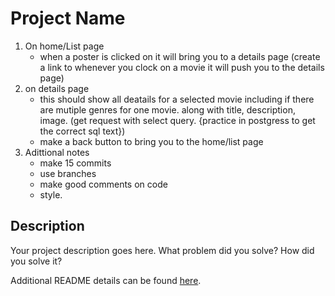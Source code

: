 # Project Name

1. On home/List page
    - when a poster is clicked on it will bring you to a details page (create a link to whenever you clock on a movie it will push you to the details page)
2. on details page
    - this should show all deatails for a selected movie including if there are mutiple genres for one movie. along with title, description, image. (get request with select query. {practice in postgress to get the correct sql text})
    - make a back button to bring you to the home/list page
3. Adittional notes
    - make 15 commits
    - use branches
    - make good comments on code
    - style. 

## Description

Your project description goes here. What problem did you solve? How did you solve it?

Additional README details can be found [here](https://github.com/PrimeAcademy/readme-template/blob/master/README.md).
